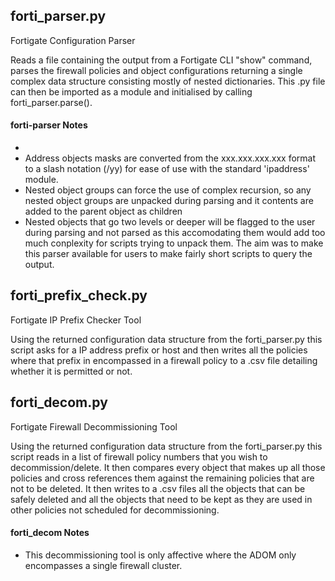 ## forti_parser.py
Fortigate Configuration Parser

Reads a file containing the output from a Fortigate CLI "show" command, parses the firewall policies and object configurations returning a single complex data structure consisting mostly of nested dictionaries. This .py file can then be imported as a module and initialised by calling forti_parser.parse().

#### forti-parser Notes

- 
- Address objects masks are converted from the xxx.xxx.xxx.xxx format to a slash notation (/yy) for ease of use with the standard 'ipaddress' module.
- Nested object groups can force the use of complex recursion, so any nested object groups are unpacked during parsing and it contents are added to the parent object as children
- Nested objects that go two levels or deeper will be flagged to the user during parsing and not parsed as this accomodating them would add too much conplexity for scripts trying to unpack them. The aim was to make this parser available for users to make fairly short scripts to query the output.

## forti_prefix_check.py
Fortigate IP Prefix Checker Tool

Using the returned configuration data structure from the forti_parser.py this script asks for a IP address prefix or host and then writes all the policies where that prefix in encompassed in a firewall policy to a .csv file detailing whether it is permitted or not.

## forti_decom.py
Fortigate Firewall Decommissioning Tool 

Using the returned configuration data structure from the forti_parser.py this script reads in a list of firewall policy numbers that you wish to decommission/delete. It then compares every object that makes up all those policies and cross references them against the remaining policies that are not to be deleted. It then writes to a .csv files all the objects that can be safely deleted and all the objects that need to be kept as they are used in other policies not scheduled for decommissioning.

#### forti_decom Notes

- This decommissioning tool is only affective where the ADOM only encompasses a single firewall cluster.

